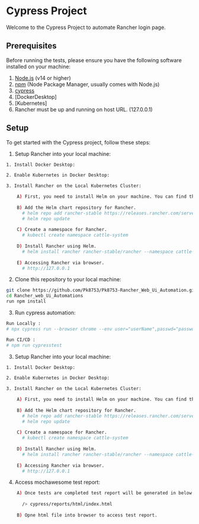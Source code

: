 # Cypress Project

Welcome to the Cypress Project to automate Rancher login page.

## Prerequisites

Before running the tests, please ensure you have the following software installed on your machine:

1. [Node.js](https://nodejs.org/) (v14 or higher)
2. [npm](https://www.npmjs.com/) (Node Package Manager, usually comes with Node.js)
3. [cypress](https://cypress.io/)
4. [DockerDesktop]
5. [Kubernetes]
6. Rancher must be up and running on host URL. (127.0.0.1)

## Setup

To get started with the Cypress project, follow these steps:

1. Setup Rancher into your local machine:

```bash
1. Install Docker Desktop:

2. Enable Kubernetes in Docker Desktop:

3. Install Rancher on the Local Kubernetes Cluster:

    A) First, you need to install Helm on your machine. You can find the installation instructions on the Helm website.
        
    B) Add the Helm chart repository for Rancher.
      # helm repo add rancher-stable https://releases.rancher.com/server-charts/stable
      # helm repo update
      
    C) Create a namespace for Rancher.
      # kubectl create namespace cattle-system
      
    D) Install Rancher using Helm.
      # helm install rancher rancher-stable/rancher --namespace cattle-system --set hostname=rancher.local
    
    E) Accessing Rancher via browser.
      # http://127.0.0.1


```




2. Clone this repository to your local machine:

```bash
git clone https://github.com/Pk8753/Pk8753-Rancher_Web_Ui_Automation.git
cd Rancher_web_Ui_Automations
run npm install
```


3. Run cypress automation:

```bash
Run Locally :
# npx cypress run --browser chrome --env user="userName",passwd="password"

Run CI/CD :
# npm run cypresstest

```


3. Setup Rancher into your local machine:

```bash
1. Install Docker Desktop:

2. Enable Kubernetes in Docker Desktop:

3. Install Rancher on the Local Kubernetes Cluster:

    A) First, you need to install Helm on your machine. You can find the installation instructions on the Helm website.
        
    B) Add the Helm chart repository for Rancher.
      # helm repo add rancher-stable https://releases.rancher.com/server-charts/stable
      # helm repo update
      
    C) Create a namespace for Rancher.
      # kubectl create namespace cattle-system
      
    D) Install Rancher using Helm.
      # helm install rancher rancher-stable/rancher --namespace cattle-system --set hostname=rancher.local
    
    E) Accessing Rancher via browser.
      # http://127.0.0.1


```



4. Access mochawesome test report:

```bash
    A) Once tests are completed test report will be generated in below mention path.
      
      /> cypress/reports/html/index.html
    
    B) Opne html file into browser to access test report.

```